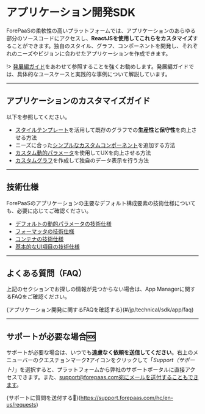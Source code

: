 # アプリケーション開発SDK

ForePaaSの柔軟性の高いプラットフォームでは、アプリケーションのあらゆる部分のソースコードにアクセスし、**ReactJSを使用してこれらをカスタマイズ**することができます。独自のスタイル、グラフ、コンポーネントを開発し、それぞれのニーズやビジョンに合わせたアプリケーションを作成できます。

!> [発展編ガイド](/jp/getting-further/app-dev/index)をあわせて参照することを強くお勧めします。発展編ガイドでは、具体的なユースケースと実践的な事例について解説しています。


--- 
## アプリケーションのカスタマイズガイド

以下を参照してください。
* [スタイルテンプレート](/jp/technical/sdk/app/charts/template)を活用して既存のグラフでの**生産性と保守性**を向上させる方法
* ニーズに合った[シンプルなカスタムコンポーネント](#/jp/technical/sdk/app/custom-component)を追加する方法
* [カスタム動的パラメータ](#/jp/technical/sdk/app/dynamic_parameters/create)を使用してUXを向上させる方法
* [カスタムグラフ](#/jp/technical/sdk/app/custom-chart)を作成して独自のデータ表示を行う方法


--- 
## 技術仕様

ForePaaSのアプリケーションの主要なデフォルト構成要素の技術仕様についても、必要に応じてご確認ください。

* [デフォルトの動的パラメータの技術仕様](/jp/technical/sdk/app/dynamic_parameters/index)
* [フォーマッタの技術仕様](/jp/technical/sdk/app/formatter)
* [コンテナの技術仕様](/jp/technical/sdk/app/container/panel)
* [基本的なUI項目の技術仕様](/jp/technical/sdk/app/basic-ui/button)



---
## よくある質問（FAQ）

上記のセクションでお探しの情報が見つからない場合は、App Managerに関するFAQをご確認ください。

{アプリケーション開発に関するFAQを確認する}(#/jp/technical/sdk/app/faq)


---
## サポートが必要な場合🆘

サポートが必要な場合は、いつでも**遠慮なく依頼を送信してください**。右上のメニューバーのクエスチョンマーク❓アイコンをクリックして「*Support（サポート）*」を選択すると、プラットフォームから弊社のサポートポータルに直接アクセスできます。また、support@forepaas.com宛にメールを送付することもできます。

{サポートに質問を送付する🤔}(https://support.forepaas.com/hc/en-us/requests)